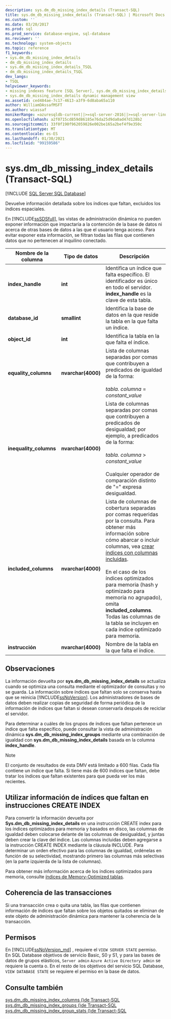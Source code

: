```yaml
---
description: sys.dm_db_missing_index_details (Transact-SQL)
title: sys.dm_db_missing_index_details (Transact-SQL) | Microsoft Docs
ms.custom: ''
ms.date: 03/20/2017
ms.prod: sql
ms.prod_service: database-engine, sql-database
ms.reviewer: ''
ms.technology: system-objects
ms.topic: reference
f1_keywords:
- sys.dm_db_missing_index_details
- dm_db_missing_index_details
- sys.dm_db_missing_index_details_TSQL
- dm_db_missing_index_details_TSQL
dev_langs:
- TSQL
helpviewer_keywords:
- missing indexes feature [SQL Server], sys.dm_db_missing_index_details dynamic management view
- sys.dm_db_missing_index_details dynamic management view
ms.assetid: ced484ae-7c17-4613-a3f9-6d8aba65a110
author: WilliamDAssafMSFT
ms.author: wiassaf
monikerRange: =azuresqldb-current||>=sql-server-2016||>=sql-server-linux-2017||=azuresqldb-mi-current
ms.openlocfilehash: a2f0715cd859d86185e76da25d9da0ad47d128b2
ms.sourcegitcommit: 33f0f190f962059826e002be165a2bef4f9e350c
ms.translationtype: MT
ms.contentlocale: es-ES
ms.lasthandoff: 01/30/2021
ms.locfileid: "99159586"
---
```

# <a name="sysdm_db_missing_index_details-transact-sql"></a>sys.dm_db_missing_index_details (Transact-SQL)
[!INCLUDE [SQL Server SQL Database](../../includes/applies-to-version/sql-asdb.md)]

  Devuelve información detallada sobre los índices que faltan, excluidos los índices espaciales.  
  
 En [!INCLUDE[ssSDSfull](../../includes/sssdsfull-md.md)], las vistas de administración dinámica no pueden exponer información que impactaría a la contención de la base de datos ni acerca de otras bases de datos a las que el usuario tenga acceso. Para evitar exponer esta información, se filtran todas las filas que contienen datos que no pertenecen al inquilino conectado.  

  
|Nombre de la columna|Tipo de datos|Descripción|  
|-----------------|---------------|-----------------|  
|**index_handle**|**int**|Identifica un índice que falta específico. El identificador es único en todo el servidor. **index_handle** es la clave de esta tabla.|  
|**database_id**|**smallint**|Identifica la base de datos en la que reside la tabla en la que falta un índice.|  
|**object_id**|**int**|Identifica la tabla en la que falta el índice.|  
|**equality_columns**|**nvarchar(4000)**|Lista de columnas separadas por comas que contribuyen a predicados de igualdad de la forma:<br /><br /> *tabla. columna*  = *constant_value*|  
|**inequality_columns**|**nvarchar(4000)**|Lista de columnas separadas por comas que contribuyen a predicados de desigualdad; por ejemplo, a predicados de la forma:<br /><br /> *tabla. columna*  >  *constant_value*<br /><br /> Cualquier operador de comparación distinto de "=" expresa desigualdad.|  
|**included_columns**|**nvarchar(4000)**|Lista de columnas de cobertura separadas por comas requeridas por la consulta. Para obtener más información sobre cómo abarcar o incluir columnas, vea [crear índices con columnas incluidas](../../relational-databases/indexes/create-indexes-with-included-columns.md).<br /><br /> En el caso de los índices optimizados para memoria (hash y optimizado para memoria no agrupado), omita **included_columns**. Todas las columnas de la tabla se incluyen en cada índice optimizado para memoria.|  
|**instrucción**|**nvarchar(4000)**|Nombre de la tabla en la que falta el índice.|  
  
## <a name="remarks"></a>Observaciones  
 La información devuelta por **sys.dm_db_missing_index_details** se actualiza cuando se optimiza una consulta mediante el optimizador de consultas y no se guarda. La información sobre índices que faltan solo se conserva hasta que se reinicia [!INCLUDE[ssNoVersion](../../includes/ssnoversion-md.md)]. Los administradores de bases de datos deben realizar copias de seguridad de forma periódica de la información de índices que faltan si desean conservarla después de reciclar el servidor.  
  
 Para determinar a cuáles de los grupos de índices que faltan pertenece un índice que falta específico, puede consultar la vista de administración dinámica **sys.dm_db_missing_index_groups** mediante una combinación de igualdad con **sys.dm_db_missing_index_details** basada en la columna **index_handle**.  

  >[!NOTE]
  >El conjunto de resultados de esta DMV está limitado a 600 filas. Cada fila contiene un índice que falta. Si tiene más de 600 índices que faltan, debe tratar los índices que faltan existentes para que pueda ver los más recientes. 
  
## <a name="using-missing-index-information-in-create-index-statements"></a>Utilizar información de índices que faltan en instrucciones CREATE INDEX  
 Para convertir la información devuelta por **Sys.dm_db_missing_index_details** en una instrucción CREATE index para los índices optimizados para memoria y basados en disco, las columnas de igualdad deben colocarse delante de las columnas de desigualdad, y juntas deben crear la clave del índice. Las columnas incluidas deben agregarse a la instrucción CREATE INDEX mediante la cláusula INCLUDE. Para determinar un orden efectivo para las columnas de igualdad, ordénelas en función de su selectividad, mostrando primero las columnas más selectivas (en la parte izquierda de la lista de columnas).  
  
 Para obtener más información acerca de los índices optimizados para memoria, consulte [índices de Memory-Optimized tablas](../../relational-databases/in-memory-oltp/indexes-for-memory-optimized-tables.md).  
  
## <a name="transaction-consistency"></a>Coherencia de las transacciones  
 Si una transacción crea o quita una tabla, las filas que contienen información de índices que faltan sobre los objetos quitados se eliminan de este objeto de administración dinámica para mantener la coherencia de la transacción.  
  
## <a name="permissions"></a>Permisos

En [!INCLUDE[ssNoVersion_md](../../includes/ssnoversion-md.md)] , requiere el `VIEW SERVER STATE` permiso.   
En SQL Database objetivos de servicio Basic, S0 y S1, y para las bases de datos de grupos elásticos, `Server admin` `Azure Active Directory admin` se requiere la cuenta o. En el resto de los objetivos del servicio SQL Database, `VIEW DATABASE STATE` se requiere el permiso en la base de datos.   

## <a name="see-also"></a>Consulte también  
 [sys.dm_db_missing_index_columns &#40;&#41;de Transact-SQL ](../../relational-databases/system-dynamic-management-views/sys-dm-db-missing-index-columns-transact-sql.md)   
 [sys.dm_db_missing_index_groups &#40;&#41;de Transact-SQL ](../../relational-databases/system-dynamic-management-views/sys-dm-db-missing-index-groups-transact-sql.md)   
 [sys.dm_db_missing_index_group_stats &#40;&#41;de Transact-SQL ](../../relational-databases/system-dynamic-management-views/sys-dm-db-missing-index-group-stats-transact-sql.md)  
  
  
